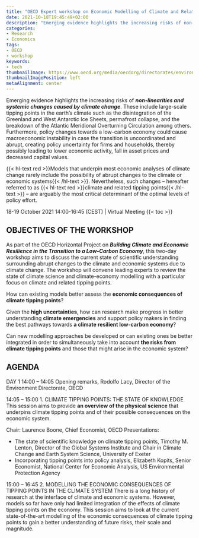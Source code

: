 ```yaml
---
title: "OECD Expert workshop on Economic Modelling of Climate and Related Tipping Points"
date: 2021-10-18T19:45:49+02:00
description: "Emerging evidence highlights the increasing risks of non-linearities and systemic changes caused by climate change"
categories:
- Research
- Economics
tags:
- OECD
- workshop
keywords:
- tech
thumbnailImage: https://www.oecd.org/media/oecdorg/directorates/environmentdirectorate/2021-2/LOGO%20OECD%20ICER-500x130.png
thumbnailImagePosition: left
metaAlignment: center
---
```

Emerging evidence highlights the increasing risks of ***non-linearities and systemic changes caused by climate change***. These include large-scale tipping points in the earth’s climate such as the disintegration of the Greenland and West Antarctic Ice Sheets, permafrost collapse, and the breakdown of the Atlantic Meridional Overturning Circulation among others.<!--more--> Furthermore, policy changes towards a low-carbon economy could cause macroeconomic instability in case the transition is uncoordinated and abrupt, creating policy uncertainty for firms and households, thereby possibly leading to lower economic activity, fall in asset prices and decreased capital values.

{{< hl-text red >}}Models that underpin most economic analyses of climate change rarely include the possibility of abrupt changes to the climate or economic systems{{< /hl-text >}}. Nevertheless, such changes – hereafter referred to as {{< hl-text red >}}climate and related tipping points{{< /hl-text >}} – are arguably the most critical determinant of the optimal levels of policy effort.
<!--more-->
18-19 October 2021 14:00-16:45 (CEST) | Virtual Meeting
{{< toc >}}
## OBJECTIVES OF THE WORKSHOP

As part of the OECD Horizontal Project on ***Building Climate and Economic Resilience in the Transition to a Low-Carbon Economy***, this two-day workshop aims to discuss the current state of scientific understanding surrounding abrupt changes to the climate and economic systems due to climate change. The workshop will convene leading experts to review the state of climate science and climate-economy modelling with a particular focus on climate and related tipping points.

How can existing models better assess the **economic consequences of climate tipping points**?

Given the **high uncertainties**, how can research make progress in better understanding **climate emergencies** and support policy makers in finding the best pathways towards **a climate resilient low-carbon economy**?

Can new modelling approaches be developed or can existing ones be better integrated in order to simultaneously take into account **the risks from climate tipping points** and those that might arise in the economic system?

## AGENDA
DAY 1
14:00 – 14:05 Opening remarks, Rodolfo Lacy, Director of the Environment Directorate, OECD

14:05 – 15:00 1. CLIMATE TIPPING POINTS: THE STATE OF KNOWLEDGE
This session aims to provide **an overview of the physical science** that underpins climate tipping points and of their possible consequences on the economic system.

Chair: Laurence Boone, Chief Economist, OECD
Presentations:
* The state of scientific knowledge on climate tipping points, Timothy M. Lenton, Director of the Global Systems Institute and Chair in Climate Change and Earth System Science, University of Exeter
* Incorporating tipping points into policy analysis, Elizabeth Kopits, Senior Economist, National Center for Economic Analysis, US Environmental Protection Agency

15:00 – 16:45 2. MODELLING THE ECONOMIC CONSEQUENCES OF TIPPING POINTS IN THE CLIMATE SYSTEM
There is a long history of research at the interface of climate and economic systems. However,
models so far have only had limited integration of the effects of climate tipping points on the
economy. This session aims to look at the current state-of-the-art modelling of the economic
consequences of climate tipping points to gain a better understanding of future risks, their scale and
magnitude.
